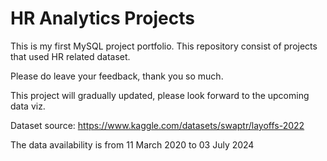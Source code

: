 # HR Analytics Projects

This is my first MySQL project portfolio. This repository consist of projects that used HR related dataset.

Please do leave your feedback, thank you so much.

This project will gradually updated, please look forward to the upcoming data viz.

Dataset source: https://www.kaggle.com/datasets/swaptr/layoffs-2022

The data availability is from 11 March 2020 to 03 July 2024
